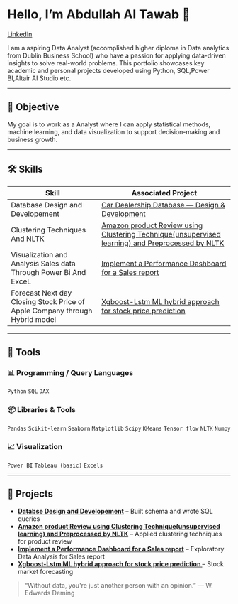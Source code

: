 # Hello, I’m Abdullah Al Tawab 👋

[LinkedIn](https://www.linkedin.com/in/abdullah-al-tawab-aa0a3a2b6/)    

I am a aspiring Data Analyst (accomplished higher diploma in Data analytics from Dublin Business School) who have a passion for applying data-driven insights to solve real-world problems. This portfolio showcases key academic and personal projects developed using Python, SQL,Power BI,Altair AI Studio etc.

---

## 🎯 Objective

My goal is to work as a  Analyst  where I can apply statistical methods, machine learning, and data visualization to support decision-making and business growth.

---

## 🛠 Skills

| Skill                                   | Associated Project                         |
|----------------------------------------|--------------------------------------------|
| Database Design and Developement                     | [Car Dealership Database — Design & Development ](https://dp600.github.io/Database-Design-and-Development/)         |
| Clustering Techniques And NLTK| [ Amazon product Review using Clustering Technique(unsupervised learning) and Preprocessed by NLTK](https://dp600.github.io/ML/) |
| Visualization and Analysis Sales data Through Power Bi And ExceL | [Implement a Performance Dashboard for a Sales report](https://dp600.github.io/Project-on-power-bi-andExcel/) |
| Forecast Next day Closing Stock Price of Apple Company through Hybrid model | [Xgboost-Lstm ML hybrid approach for stock price prediction ]( https://dp600.github.io/Hybrid-Machine-learning-for-forecasting-Stock-data/)         |

---
## 🔧 Tools

### 📊 Programming / Query Languages  
`Python` `SQL` `DAX`

### 📦 Libraries & Tools  
`Pandas` `Scikit-learn` `Seaborn` `Matplotlib` `Scipy` `KMeans` `Tensor flow` `NLTK` `Numpy`

### 📈 Visualization  
`Power BI` `Tableau (basic)` `Excels`

---

## 📁 Projects

- **[Databse Design and Developement]((https://github.com/dp600/Data-Analytics-Portfolio/blob/ad738d7555456a5b13ebc0661b3349f11e72d8a1/Database%20project.md) )** – Built schema and wrote SQL queries
- **[Amazon product Review using Clustering Technique(unsupervised learning) and Preprocessed by NLTK]((https://github.com/dp600/ML/blob/40065820c9b63d317295ae2e7fcbeea6a1507c87/README.md))** – Applied clustering techniques for product review
- **[Implement a Performance Dashboard for a Sales report]((https://github.com/dp600/Project-on-power-bi-andExcel/blob/f2c0ad0ebb0a40a577c8556d2c0c177db3b4dafe/README.md))** – Exploratory Data Analysis for Sales report 
- **[Xgboost-Lstm ML hybrid approach for stock price prediction ]((https://dp600.github.io/Hybrid-Machine-learning-for-forecasting-Stock-data/))** – Stock market forecasting


> “Without data, you're just another person with an opinion.” — W. Edwards Deming
